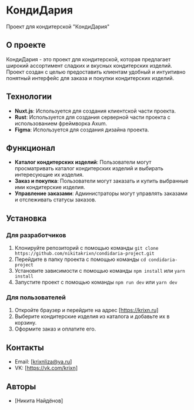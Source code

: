 **КондиДария**
================

Проект для кондитерской "КондиДария"

**О проекте**
------------

КондиДария - это проект для кондитерской, которая предлагает широкий ассортимент сладких и вкусных кондитерских изделий. Проект создан с целью предоставить клиентам удобный и интуитивно понятный интерфейс для заказа и покупки кондитерских изделий.

**Технологии**
-------------

* **Nuxt.js**: Используется для создания клиентской части проекта.
* **Rust**: Используется для создания серверной части проекта с использованием фреймворка Axum.
* **Figma**: Используется для создания дизайна проекта.

**Функционал**
------------

* **Каталог кондитерских изделий**: Пользователи могут просматривать каталог кондитерских изделий и выбирать интересующие их изделия.
* **Заказ и покупка**: Пользователи могут заказать и купить выбранные ими кондитерские изделия.
* **Управление заказами**: Администраторы могут управлять заказами и отслеживать статусы заказов.

**Установка**
-------------

### Для разработчиков

1. Клонируйте репозиторий с помощью команды `git clone https://github.com/nikitakrixn/condidaria-project.git`
2. Перейдите в папку проекта с помощью команды `cd condidaria-project`
3. Установите зависимости с помощью команды `npm install` или `yarn install`
4. Запустите проект с помощью команды `npm run dev` или `yarn dev`

### Для пользователей

1. Откройте браузер и перейдите на адрес [https://krixn.ru]
2. Выберите кондитерские изделия из каталога и добавьте их в корзину.
3. Оформите заказ и оплатите его.

**Контакты**
------------

* Email: [krixnliza@ya.ru]
* VK: [https://vk.com/krixn]

**Авторы**
------------

* [Никита Найдёнов]
